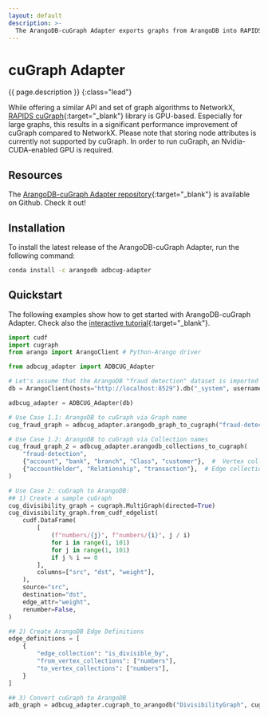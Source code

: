 ```yaml
---
layout: default
description: >- 
  The ArangoDB-cuGraph Adapter exports graphs from ArangoDB into RAPIDS cuGraph, a library of collective GPU-accelerated graph algorithms, and vice-versa
---
```

# cuGraph Adapter

{{ page.description }}
{:class="lead"}

While offering a similar API and set of graph algorithms to NetworkX,
[RAPIDS cuGraph](https://docs.rapids.ai/api/cugraph/stable/){:target="_blank"}
library is GPU-based. Especially for large graphs, this
results in a significant performance improvement of cuGraph compared to NetworkX.
Please note that storing node attributes is currently not supported by cuGraph.
In order to run cuGraph, an Nvidia-CUDA-enabled GPU is required.

## Resources

The [ArangoDB-cuGraph Adapter repository](https://github.com/arangoml/cugraph-adapter){:target="_blank"}
is available on Github. Check it out!

## Installation

To install the latest release of the ArangoDB-cuGraph Adapter,
run the following command:

```bash
conda install -c arangodb adbcug-adapter
```

## Quickstart

The following examples show how to get started with ArangoDB-cuGraph Adapter.
Check also the 
[interactive tutorial](https://colab.research.google.com/github/arangoml/cugraph-adapter/blob/master/examples/ArangoDB_cuGraph_Adapter.ipynb){:target="_blank"}.

```py
import cudf
import cugraph
from arango import ArangoClient # Python-Arango driver

from adbcug_adapter import ADBCUG_Adapter

# Let's assume that the ArangoDB "fraud detection" dataset is imported to this endpoint
db = ArangoClient(hosts="http://localhost:8529").db("_system", username="root", password="")

adbcug_adapter = ADBCUG_Adapter(db)

# Use Case 1.1: ArangoDB to cuGraph via Graph name
cug_fraud_graph = adbcug_adapter.arangodb_graph_to_cugraph("fraud-detection")

# Use Case 1.2: ArangoDB to cuGraph via Collection names
cug_fraud_graph_2 = adbcug_adapter.arangodb_collections_to_cugraph(
    "fraud-detection",
    {"account", "bank", "branch", "Class", "customer"},  #  Vertex collections
    {"accountHolder", "Relationship", "transaction"},  # Edge collections
)

# Use Case 2: cuGraph to ArangoDB:
## 1) Create a sample cuGraph
cug_divisibility_graph = cugraph.MultiGraph(directed=True)
cug_divisibility_graph.from_cudf_edgelist(
    cudf.DataFrame(
        [
            (f"numbers/{j}", f"numbers/{i}", j / i)
            for i in range(1, 101)
            for j in range(1, 101)
            if j % i == 0
        ],
        columns=["src", "dst", "weight"],
    ),
    source="src",
    destination="dst",
    edge_attr="weight",
    renumber=False,
)

## 2) Create ArangoDB Edge Definitions
edge_definitions = [
    {
        "edge_collection": "is_divisible_by",
        "from_vertex_collections": ["numbers"],
        "to_vertex_collections": ["numbers"],
    }
]

## 3) Convert cuGraph to ArangoDB
adb_graph = adbcug_adapter.cugraph_to_arangodb("DivisibilityGraph", cug_graph, edge_definitions)
```
